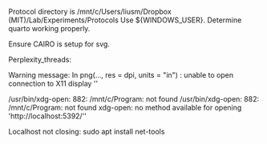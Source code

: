 Protocol directory is /mnt/c/Users/liusm/Dropbox (MIT)/Lab/Experiments/Protocols
Use ${WINDOWS_USER}.
Determine quarto working properly. 

Ensure CAIRO is setup for svg.

Perplexity_threads:

Warning message:
In png(..., res = dpi, units = "in") :
  unable to open connection to X11 display ''


/usr/bin/xdg-open: 882: /mnt/c/Program: not found
/usr/bin/xdg-open: 882: /mnt/c/Program: not found
xdg-open: no method available for opening 'http://localhost:5392/''

Localhost not closing:
sudo apt install net-tools
